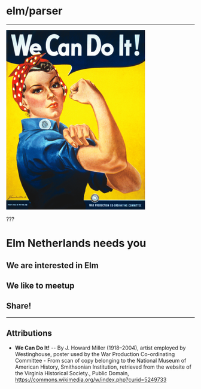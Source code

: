 # elm/parser

---

<img src="image/We_Can_Do_It!.jpg" height="480px">

???

# Elm Netherlands needs you
## We are interested in Elm
## We like to meetup
## Share!

---

## Attributions

* **We Can Do It!** -- By J. Howard Miller (1918–2004), artist employed by Westinghouse, poster used by the War Production Co-ordinating Committee - From scan of copy belonging to the National Museum of American History, Smithsonian Institution, retrieved from the website of the Virginia Historical Society., Public Domain, https://commons.wikimedia.org/w/index.php?curid=5249733
